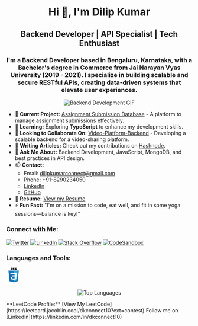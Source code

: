 <h1 align="center">Hi 👋, I'm Dilip Kumar</h1>
<h2 align="center">Backend Developer | API Specialist | Tech Enthusiast</h2>

<h3 align="center">I'm a Backend Developer based in Bengaluru, Karnataka, with a Bachelor's degree in Commerce from Jai Narayan Vyas University (2019 - 2021). I specialize in building scalable and secure RESTful APIs, creating data-driven systems that elevate user experiences.</h3>

<p align="center">
  <img src="https://media.giphy.com/media/u1WhXLjwgcXpHJBMRM/giphy.gif" width="600" alt="Backend Development GIF">
</p>

- 🔭 **Current Project:** [Assignment Submission Database](https://github.com/dkconnect10/AssignmentSubmissionDB) - A platform to manage assignment submissions effectively.
- 🌱 **Learning:** Exploring **TypeScript** to enhance my development skills.
- 👯 **Looking to Collaborate On:** [Video-Platform-Backend](https://github.com/dkconnect10/Video-Platform-Backend-) - Developing a scalable backend for a video-sharing platform.
- 📝 **Writing Articles:** Check out my contributions on [Hashnode](https://hashnode.com/@dkconnect10).
- 💬 **Ask Me About:** Backend Development, JavaScript, MongoDB, and best practices in API design.
- 📫 **Contact:**
  - Email: [dilipkumarconnect@gmail.com](mailto:dilipkumarconnect@gmail.com)
  - Phone: +91-8290234050
  - [LinkedIn](https://www.linkedin.com/in/dkconnect10)
  - [GitHub](https://github.com/dkconnect10)
- 📄 **Resume:** [View my Resume](https://github.com/dkconnect10/-Certification/blob/main/updatedResume.pdf)
- ⚡ **Fun Fact:** "I'm on a mission to code, eat well, and fit in some yoga sessions—balance is key!"

<h3 align="left">Connect with Me:</h3>
<p align="left">
  <a href="https://twitter.com/26677148" target="blank"><img align="center" src="https://raw.githubusercontent.com/rahuldkjain/github-profile-readme-generator/master/src/images/icons/Social/twitter.svg" alt="Twitter" height="30" width="40" /></a>
  <a href="https://linkedin.com/in/dkconnect10" target="blank"><img align="center" src="https://raw.githubusercontent.com/rahuldkjain/github-profile-readme-generator/master/src/images/icons/Social/linked-in-alt.svg" alt="LinkedIn" height="30" width="40" /></a>
  <a href="https://stackoverflow.com/users/26677148" target="blank"><img align="center" src="https://raw.githubusercontent.com/rahuldkjain/github-profile-readme-generator/master/src/images/icons/Social/stack-overflow.svg" alt="Stack Overflow" height="30" width="40" /></a>
  <a href="https://codesandbox.com/dkconnect10" target="blank"><img align="center" src="https://raw.githubusercontent.com/rahuldkjain/github-profile-readme-generator/master/src/images/icons/Social/codesandbox.svg" alt="CodeSandbox" height="30" width="40" /></a>
</p>

<h3 align="left">Languages and Tools:</h3>
<p align="left"> 
  <a href="https://www.w3schools.com/css/" target="_blank" rel="noreferrer"> 
    <img src="https://raw.githubusercontent.com/devicons/devicon/master/icons/css3/css3-original-wordmark.svg" alt="CSS3" width="40" height="40"/> 
  </a> 
  <!-- More icons here... -->
</p>

<p align="center">
  <img align="center" src="https://github-readme-stats.vercel.app/api/top-langs?username=dkconnect10&show_icons=true&locale=en&layout=compact" alt="Top Languages" />
</p>
**LeetCode Profile:** [View My LeetCode](https://leetcard.jacoblin.cool/dkconnect10?ext=contest)  
Follow me on [LinkedIn](https://linkedin.com/in/dkconnect10)

